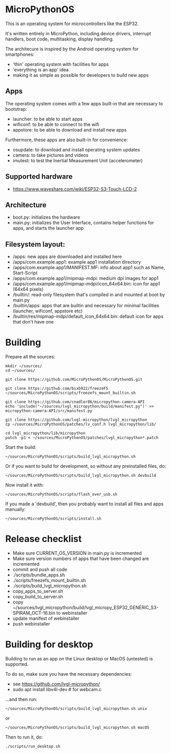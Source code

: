 MicroPythonOS
=======

This is an operating system for microcontrollers like the ESP32.

It's written entirely in MicroPython, including device drivers, interrupt handlers, boot code, multitasking, display handling.

The architecure is inspired by the Android operating system for smartphones:
- 'thin' operating system with facilities for apps
- 'everything is an app' idea
- making it as simple as possible for developers to build new apps

## Apps

The operating system comes with a few apps built-in that are necessary to bootstrap:
- launcher: to be able to start apps
- wificonf: to be able to connect to the wifi
- appstore: to be able to download and install new apps

Furthermore, these apps are also built-in for convenience:
- osupdate: to download and install operating system updates
- camera: to take pictures and videos
- imutest: to test the Inertial Measurement Unit (accelerometer)

## Supported hardware

- https://www.waveshare.com/wiki/ESP32-S3-Touch-LCD-2 

## Architecture

- boot.py: initializes the hardware
- main.py: initializes the User Interface, contains helper functions for apps, and starts the launcher app

## Filesystem layout:

- /apps: new apps are downloaded and installed here
- /apps/com.example.app1: example app1 installation directory
- /apps/com.example.app1/MANIFEST.MF: info about app1 such as Name, Start-Script
- /apps/com.example.app1/mipmap-mdpi: medium dpi images for app1
- /apps/com.example.app1/mipmap-mdpi/icon_64x64.bin: icon for app1 (64x64 pixels)
- /builtin/: read-only filesystem that's compiled in and mounted at boot by main.py
- /builtin/apps: apps that are builtin and necessary for minimal facilities (launcher, wificonf, appstore etc)
- /builtin/res/mipmap-mdpi/default_icon_64x64.bin: default icon for apps that don't have one

# Building

Prepare all the sources:

```
mkdir ~/sources/
cd ~/sources/

git clone https://github.com/MicroPythonOS/MicroPythonOS.git

git clone https://github.com/bixb922/freezeFS
~/sources/MicroPythonOS/scripts/freezefs_mount_builtin.sh

git clone https://github.com/cnadler86/micropython-camera-API
echo 'include("~/sources/lvgl_micropython/build/manifest.py")' >> micropython-camera-API/src/manifest.py

git clone https://github.com/lvgl-micropython/lvgl_micropython
cp ~/sources/MicroPythonOS/patches/lv_conf.h lvgl_micropython/lib/

cd lvgl_micropython/lib/micropython
patch -p1 < ~/sources/MicroPythonOS/patches/lvgl_micropython*.patch
```

Start the build:

```
~/sources/MicroPythonOS/scripts/build_lvgl_micropython.sh
```

Or if you want to build for development, so without any preinstalled files, do:

```
~/sources/MicroPythonOS/scripts/build_lvgl_micropython.sh devbuild
```

Now install it with:

```
~/sources/MicroPythonOS/scripts/flash_over_usb.sh
```

If you made a 'devbuild', then you probably want to install all files and apps manually:

```
~/sources/MicroPythonOS/scripts/install.sh
```

Release checklist
=================
- Make sure CURRENT_OS_VERSION in main.py is incremented
- Make sure version numbers of apps that have been changed are incremented
- commit and push all code
- ./scripts/bundle_apps.sh
- ./scripts/freezefs_mount_builtin.sh
- ./scripts/build_lvgl_micropython.sh
- copy_apps_to_server.sh
- copy_build_to_server.sh
- copy ~/sources/lvgl_micropython/build/lvgl_micropy_ESP32_GENERIC_S3-SPIRAM_OCT-16.bin to webinstaller
- update manifest of webinstaller
- push webinstaller

Building for desktop
====================
Building to run as an app on the Linux desktop or MacOS (untested) is supported.

To do so, make sure you have the necessary dependencies:
- see https://github.com/lvgl-micropython/
- sudo apt install libv4l-dev # for webcam.c

...and then run:

```
~/sources/MicroPythonOS/scripts/build_lvgl_micropython.sh unix
```

or

```
~/sources/MicroPythonOS/scripts/build_lvgl_micropython.sh macOS
```

Then to run it, do:

```
./scripts/run_desktop.sh
```
